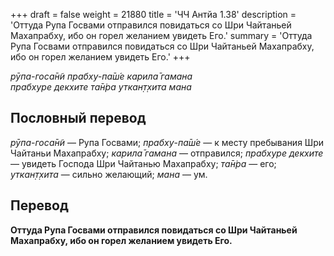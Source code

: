+++
draft = false
weight = 21880
title = 'ЧЧ Антйа 1.38'
description = 'Оттуда Рупа Госвами отправился повидаться со Шри Чайтаньей Махапрабху, ибо он горел желанием увидеть Его.'
summary = 'Оттуда Рупа Госвами отправился повидаться со Шри Чайтаньей Махапрабху, ибо он горел желанием увидеть Его.'
+++

_рӯпа-госа̄н̃и прабху-па̄ш́е карила̄ гамана  
прабхуре декхите та̄н̇ра уткан̣т̣хита мана_

## Пословный перевод

_рӯпа_\-_госа̄н̃и_ — Рупа Госвами; _прабху_\-_па̄ш́е_ — к месту пребывания Шри Чайтаньи Махапрабху; _карила̄_ _гамана_ — отправился; _прабхуре_ _декхите_ — увидеть Господа Шри Чайтанью Махапрабху; _та̄н̇ра_ — его; _уткан̣т̣хита_ — сильно желающий; _мана_ — ум.

## Перевод

**Оттуда Рупа Госвами отправился повидаться со Шри Чайтаньей Махапрабху, ибо он горел желанием увидеть Его.**
